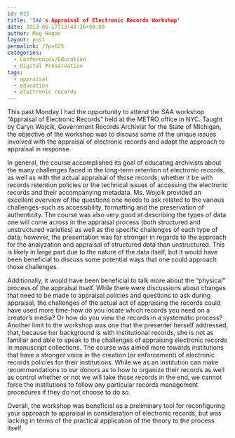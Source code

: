 ```yaml
---
id: 625
title: 'SAA's Appraisal of Electronic Records Workshop'
date: 2013-06-17T13:48:26+00:00
author: Meg Hogan
layout: post
permalink: /?p=625
categories:
  - Conferences/Education
  - Digital Preservation
tags:
  - appraisal
  - education
  - electronic records
---
```

This past Monday I had the opportunity to attend the SAA workshop “Appraisal of Electronic Records” held at the METRO office in NYC. Taught by Caryn Wojcik, Government Records Archivist for the State of Michigan, the objective of the workshop was to discuss some of the unique issues involved with the appraisal of electronic records and adapt the approach to appraisal in response.

<!--more-->In general, the course accomplished its goal of educating archivists about the many challenges faced in the long-term retention of electronic records, as well as with the actual appraisal of those records; whether it be with records retention policies or the technical issues of accessing the electronic records and their accompanying metadata. Ms. Wojcik provided an excellent overview of the questions one needs to ask related to the various challenges-such as accessibility, formatting and the preservation of authenticity. The course was also very good at describing the types of data one will come across in the appraisal process (both structured and unstructured varieties) as well as the specific challenges of each type of data; however, the presentation was far stronger in regards to the approach for the analyzation and appraisal of structured data than unstructured. This is likely in large part due to the nature of the data itself, but it would have been beneficial to discuss some potential ways that one could approach those challenges.

Additionally, it would have been beneficial to talk more about the “physical” process of the appraisal itself. While there were discussions about changes that need to be made to appraisal policies and questions to ask during appraisal, the challenges of the actual act of appraising the records could have used more time-how do you locate which records you need on a creator’s media? Or how do you view the records in a systematic process? Another limit to the workshop was one that the presenter herself addressed, that, because her background is with institutional records, she is not as familiar and able to speak to the challenges of appraising electronic records in manuscript collections. The course was aimed more towards institutions that have a stronger voice in the creation (or enforcement) of electronic records policies for their institutions. While we as an institution can make recommendations to our donors as to how to organize their records as well as control whether or not we will take those records in the end, we cannot force the institutions to follow any particular records management procedures if they do not choose to do so.

Overall, the workshop was beneficial as a preliminary tool for reconfiguring your approach to appraisal in consideration of electronic records, but was lacking in terms of the practical application of the theory to the process itself.
